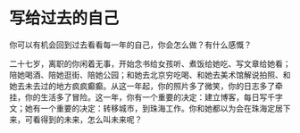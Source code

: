 # 写给过去的自己


你可以有机会回到过去看看每一年的自己，你会怎么做？有什么感慨？

二十七岁，离职的你闲着无事，开始念书给女孩听、煮饭给她吃、写文章给她看；陪她喝酒、陪她逛街、陪她公园；和她去北京穷吃喝、和她去美术馆解说拍照、和她去未去过的地方疯疯癫癫。从这一年起，你的照片多了微笑，你的日志多了牵挂，你的生活多了冒险。这一年，你有一个重要的决定：建立博客，每日写千字文；她有一个重要的决定：转移城市，到珠海工作。你和她都以为会在珠海定居下来，可看得到的未来，怎么叫未来呢？
